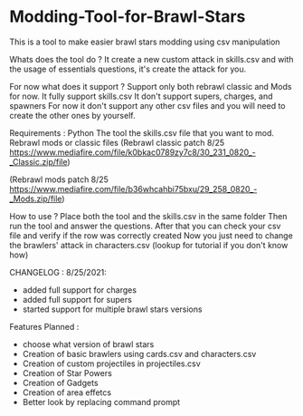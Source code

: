 # Modding-Tool-for-Brawl-Stars
This is a tool to make easier brawl stars modding using csv manipulation

Whats does the tool do ?
It create a new custom attack in skills.csv and with the usage of essentials questions, it's create the attack for you.

For now what does it support ?
Support only both rebrawl classic and Mods for now.
It fully support skills.csv
It don't support supers, charges, and spawners
For now it don't support any other csv files and you will need to create the other ones by yourself.

Requirements :
Python
The tool
the skills.csv file that you want to mod.
Rebrawl mods or classic files
(Rebrawl classic patch 8/25 https://www.mediafire.com/file/k0bkac0789zy7c8/30_231_0820_-_Classic.zip/file)

(Rebrawl mods patch 8/25 https://www.mediafire.com/file/b36whcahbi75bxu/29_258_0820_-_Mods.zip/file) 

How to use ?
Place both the tool and the skills.csv in the same folder
Then run the tool and answer the questions.
After that you can check your csv file and verify if the row was correctly created
Now you just need to change the brawlers' attack in characters.csv (lookup for tutorial if you don't know how)

CHANGELOG :
8/25/2021:
- added full support for charges
- added full support for supers
- started support for multiple brawl stars versions



Features Planned :
- choose what version of brawl stars
- Creation of basic brawlers using cards.csv and characters.csv
- Creation of custom projectiles in projectiles.csv
- Creation of Star Powers
- Creation of Gadgets
- Creation of area effetcs
- Better look by replacing command prompt
